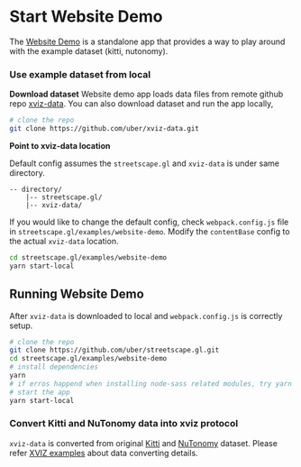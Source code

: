 # Start Website Demo

The [Website Demo](https://github.com/uber/streetscape.gl/tree/master/examples/website-demo) is a
standalone app that provides a way to play around with the example dataset (kitti, nutonomy).

### Use example dataset from local

**Download dataset** Website demo app loads data files from remote github repo
[xviz-data](https://github.com/uber/xviz-data). You can also download dataset and run the app
locally,

```bash
# clone the repo
git clone https://github.com/uber/xviz-data.git
```

**Point to xviz-data location**

Default config assumes the `streetscape.gl` and `xviz-data` is under same directory.

```
-- directory/
    |-- streetscape.gl/
    |-- xviz-data/
```

If you would like to change the default config, check `webpack.config.js` file in
`streetscape.gl/examples/website-demo`. Modify the `contentBase` config to the actual `xviz-data`
location.

```bash
cd streetscape.gl/examples/website-demo
yarn start-local
```

## Running Website Demo

After `xviz-data` is downloaded to local and `webpack.config.js` is correctly setup.

```bash
# clone the repo
git clone https://github.com/uber/streetscape.gl.git
cd streetscape.gl/examples/website-demo
# install dependencies
yarn
# if erros happend when installing node-sass related modules, try yarn add {module} instead.
# start the app
yarn start-local
```


### Convert Kitti and NuTonomy data into xviz protocol

`xviz-data` is converted from original [Kitti](http://www.cvlibs.net/datasets/kitti/raw_data.php)
and [NuTonomy](https://www.nuscenes.org/download) dataset. Please refer
[XVIZ examples](https://github.com/uber/xviz/tree/master/examples/converters/kitti) about data
converting details.
